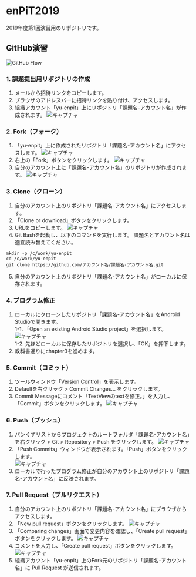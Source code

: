 # enPiT2019
2019年度第1回演習用のリポジトリです。

## GitHub演習

![GitHub Flow](app/src/main/res/drawable/githubflow.jpg)

### 1. 課題提出用リポジトリの作成
1. メールから招待リンクをコピーします。
2. ブラウザのアドレスバーに招待リンクを貼り付け、アクセスします。
3. 組織アカウント「yu-enpit」上にリポジトリ「課題名-アカウント名」が作成されます。
![キャプチャ](app/src/main/res/drawable/image3.jpeg)

### 2. Fork（フォーク）
1. 「yu-enpit」上に作成されたリポジトリ「課題名-アカウント名」にアクセスします。
![キャプチャ](app/src/main/res/drawable/image4.jpeg)
2. 右上の「Fork」ボタンをクリックします。
![キャプチャ](app/src/main/res/drawable/image5.jpeg)
2. 自分のアカウント上に「課題名-アカウント名」のリポジトリが作成されます。
![キャプチャ](app/src/main/res/drawable/image6.jpeg)

### 3. Clone（クローン）
1. 自分のアカウント上のリポジトリ「課題名-アカウント名」にアクセスします。
2. 「Clone or download」ボタンをクリックします。
3. URLをコピーします。
![キャプチャ](app/src/main/res/drawable/image7.jpeg)
4. Git Bashを起動し、以下のコマンドを実行します。
課題名とアカウント名は適宜読み替えてください。
```
mkdir -p /c/work/yu-enpit
cd /c/work/yu-enpit
git clone https://github.com/アカウント名/課題名-アカウント名.git
```
5. 自分のアカウント上のリポジトリ「課題名-アカウント名」がローカルに保存されます。

### 4. プログラム修正
1. ローカルにクローンしたリポジトリ「課題名-アカウント名」をAndroid Studioで開きます。  
    1-1. 「Open an existing Android Studio project」を選択します。
    ![キャプチャ](app/src/main/res/drawable/image12.jpg)  
    1-2. 先ほどローカルに保存したリポジトリを選択し、「OK」を押下します。      
2. 教科書通りにchapter3を進めます。

### 5. Commit（コミット）
1. ツールウィンドウ「Version Control」を表示します。
2. Defaultを右クリック > Commit Changes... をクリックします。
3. Commit Messageにコメント「TextViewのtextを修正。」を入力し、「Commit」ボタンをクリックします。
![キャプチャ](app/src/main/res/drawable/image17.jpg)

### 6. Push（プッシュ）
1. パンくずリストからプロジェクトのルートフォルダ「課題名-アカウント名」を右クリック > Git > Repository > Push をクリックします。
![キャプチャ](app/src/main/res/drawable/image18.jpg)
2. 「Push Commits」ウィンドウが表示されます。「Push」ボタンをクリックします。  
![キャプチャ](app/src/main/res/drawable/image19.jpg)  
3. ローカルで行ったプログラム修正が自分のアカウント上のリポジトリ「課題名-アカウント名」に反映されます。


### 7. Pull Request（プルリクエスト）
1. 自分のアカウント上のリポジトリ「課題名-アカウント名」にブラウザからアクセスします。
2. 「New pull request」ボタンをクリックします。
![キャプチャ](app/src/main/res/drawable/image9.jpeg)
3. 「Comparing changes」画面で変更内容を確認し、「Create pull request」ボタンをクリックします。
![キャプチャ](app/src/main/res/drawable/image10.jpeg)
4. コメントを入力し、「Create pull request」ボタンをクリックします。
![キャプチャ](app/src/main/res/drawable/image11.jpeg)
5. 組織アカウント「yu-enpit」上のFork元のリポジトリ「課題名-アカウント名」に Pull Request が送信されます。
